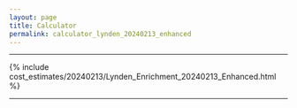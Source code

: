 ```yaml
---
layout: page
title: Calculator
permalink: calculator_lynden_20240213_enhanced
---
```


___

{% include cost_estimates/20240213/Lynden_Enrichment_20240213_Enhanced.html %}

___

